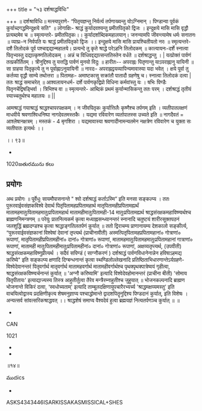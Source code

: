 +++
title = "५३ दर्शश्राद्धविधिः"

+++
॥ दर्शश्राविधिः॥ मत्स्यपुराणे- “पितृयज्ञन्तु निर्वर्त्य तर्पणाख्यन्तु योऽग्निमान् । पिण्डान्वा पूर्वकं कुर्याच्दगद्धमिन्दुक्षये सति" ॥ लोगाक्षिः- श्राद्धं कुर्यादवश्यन्तु प्रमीतपितृको द्विजः । इन्दुक्षये मासि मासि वृद्धौ प्रत्यब्दमेव च ॥ स्मृत्यन्तरे- प्रमीतपितृकः।। कुर्यादर्शाब्दिकमहालयान्। जनन्यामपि जीवन्त्यामेष धर्मः सनातनः ॥ व्याघ्रः-न निर्वपति यः श्राद्धं प्रमीतपितृको द्विजः ।। इन्दुक्षये मासि मासि प्रायश्चितीयतो नरः ॥ स्मृत्यन्तरे- दशै तिलोदकं पूर्व पश्चाद्दद्यान्महालये। प्रत्यन्दे तु कृते श्राद्धे परेऽहनि तिलोदकम् ॥ कात्यायनः-दर्शे स्नात्वा पितृभ्यस्तु दद्यात्कृष्णतिलोदकम् । अन्नं च विधिवद्दद्यात्सन्ततिस्तेन वर्धते ॥ दर्शश्राद्धन्तु । | यत्प्रोक्तं पार्वणं तत्प्रकीर्तितम् । त्रीनुद्दिश्य तु यत्तद्धि पार्वणं मुनयो विदुः ॥ हारीतः-- अपराह्नः पितृणान्तु याऽपराह्नानु यायिनी ॥ सा ग्राहया पितृकृत्ये तु न पूर्वाह्नाऽनुयायिनी ॥ नारदः- अपराह्नद्वयव्यापिन्यमावास्या यदा भवेत् । क्षये पूर्वा तु कर्तव्या वृद्धौ साम्ये तथोत्तरा ॥ पितामहः- अमाष्टकासु सक्रांतौ पातादौ ग्रहणेषु च। स्नात्वा तिलोदकं दत्वा | ततः श्राद्धं समाचरेत् ॥ आश्वलायनधर्म- दर्शे पार्वणकृद्विप्रो विधिना कर्मवांस्तु यः । षभिः पिण्डैः पितृनचेंद्विषड्भिर्वा । त्रिभिश्च वा ॥ स्मृत्यन्तरे- आब्दिकं प्रथमं कुर्यान्मासिकन्तु ततः परम् । दर्शश्राद्धं तृतीयं स्याच्चतुर्थश्च महालयः ॥ ||

आमश्राद्धं गयाश्राद्धं श्राद्धश्चापरपक्षकम् । न जीवपितृकः कुर्यात्तिलैः कृष्णैश्च तर्पणम् इति । व्यतीपातलक्षणं माधवीये श्रवणाश्विधनिष्पा नागदेवतमस्तकैः । यद्यमा रविवारेण व्यर्तापातस्स उच्यते इति ॥ नागदैवतं = आश्लेषानक्षत्रम् । मस्तकं - 4 मृगशिरा । यद्यमावास्या श्रवणादीनामन्यतमेन नक्षत्रेण रविवारेण च युक्ता सः व्यतीपातः इत्यर्थः ।।

।। ९३॥

-

1020జతురమును కలు
## प्रयोगः
अथ प्रयोगः ॥ पूर्वेधुः सायमौपासनान्ते " श्वो दर्शश्राद्धं कर्ताऽस्मि” इति मनसा सङ्कल्प्य । ततः पुरूरवाईवसंज्ञकविश्वे देवार्थ पितृपितामहप्रपितामहार्थ मातृपितामहीप्रपितामह्यर्थं मातामहमातुःपितामहमातुःप्रपितामहार्थ मातामहीमातुःपितामही-14 मातुःप्रपितामह्यर्थ श्राद्धसंरक्षकमहाविष्ण्वर्थश्च ब्राह्मणनिमन्त्रणम् ॥ परेयुः प्रातनित्यकर्म कृत्वा मध्याह्नसन्ध्यानन्तरं स्नानादि चतुष्टयं शारीरसूक्तपठनं जलशुद्धिं ब्रह्मदण्डश्च कृत्वा श्राद्धाङ्गतिलतर्पणं कुर्यात् ॥ ततो द्विराचम्य प्राणानायम्य देशकालो सङ्कीर्त्य, “पुरूरवाईवसंज्ञकानां विश्वेषां देवानां तृप्त्यर्थ (प्राचीनावीती) अस्मत्पितृपितामहप्रपितामहानां० गोत्राणां० रूपाणां, मातृपितामहीप्रपितामहीनां० दानां० गोत्राणां० रूपाणां, मातामहमातुःपितामहमातुःप्रपितामहानां गात्राणां० रूपाणां, मातामही मातुःपितामहीमातुःप्रपितामहीनां० दानां० गोत्राणां० रूपाणां, अक्षय्यतृप्त्यर्थ, (उपवीती) श्राद्धसंरक्षकमहाविष्णुप्रीत्यर्थ । सदैवं सपिण्डं ( साग्नौकरणं ) दर्शश्राद्धं पार्वणविधानेनान्नेन हविषाऽहमद्य करिष्ये" इति सङ्कल्प्य क्षणादि दिग्बन्धनान्तं कृत्वा स्थण्डिलोल्लेखनादि प्रतिष्ठिताभिधारणान्तेऽर्यग्रहणे-विश्वेदेवानन्तरं पितृवर्गार्थ मातृवर्गार्थ मातामहवर्गार्थ मातामहीवर्गार्थश्च पृथक्पृथक्पात्रेष्वयं गृहीत्वा, श्राद्धसंरक्षकविष्ण्वर्चनान्तं कुर्यात् ॥ 'अग्नौ करिष्यामि' इत्यादि विश्वेदेवहोमानन्तरं (प्राचीना बीती) 'सोमाय पितृपीतायः' इत्याद्याज्यस्य तिस्त्र आहुतीर्तुत्वा तैरेव मन्त्रैरम्नाहुतीश्च जुहुयात् ॥ भोजनकल्पनादि ब्राह्मण भोजनान्ते विकिरं दत्वा, ‘स्वधोच्यताम्' इत्यादि ताम्बूलदक्षिणायुपचारैरभ्यर्च्य 'श्राद्धमक्षय्यमस्तु' इति वाचयित्वोद्वास्य प्रदक्षिणीकृत्य शेषमनुज्ञाप्य पश्चाद्धोमान्ते द्वादशपितॄनुद्दिश्य पिण्डदानं कुर्यात्, इति विशेषः । अन्यत्सर्व सांवत्सरिकश्राद्धवत् ।। श्राद्धशेषं समाप्य वैश्वदेवं हुत्वा ब्रह्मयज्ञं नित्यतर्पणञ्च कुर्यात् ॥ ॥

-

CAN

1021

-

-

॥१४॥

ముదics

-

ASKS4343446ISARKISSAKASMISSICAL+SHES